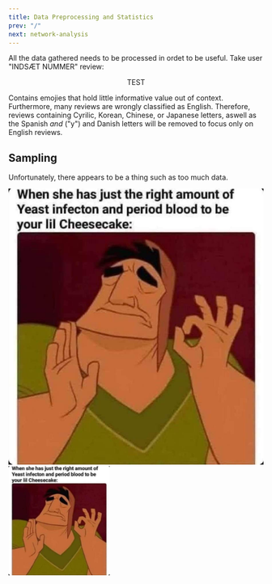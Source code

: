 ```yaml
---
title: Data Preprocessing and Statistics
prev: "/"
next: network-analysis
---
```


All the data gathered needs to be processed in ordet to be useful. Take user "INDSÆT NUMMER" review:

$$\text{TEST}$$

Contains emojies that hold little informative value out of context. Furthermore, many reviews are wrongly classified as English. Therefore, reviews containing Cyrilic, Korean, Chinese, or Japanese letters, aswell as the Spanish _and_ ("y") and Danish letters will be removed to focus only on English reviews. 

## Sampling

Unfortunately, there appears to be a thing such as too much data.

![](/images/cheesecake.jpg)
<img src="/images/cheesecake.jpg" width="200" />

